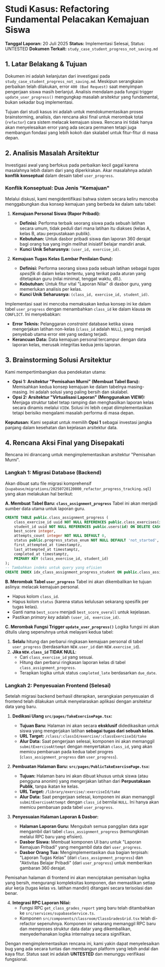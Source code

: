 # Studi Kasus: Refactoring Fundamental Pelacakan Kemajuan Siswa

**Tanggal Laporan:** 20 Juli 2025
**Status:** Implementasi Selesai, Status: UNTESTED
**Dokumen Terkait:** `study_case_student_progress_not_saving.md`

## 1. Latar Belakang & Tujuan

Dokumen ini adalah kelanjutan dari investigasi pada `study_case_student_progress_not_saving.md`. Meskipun serangkaian perbaikan telah dilakukan, error `400 (Bad Request)` saat menyimpan pengerjaan siswa masih berlanjut. Analisis mendalam pada fungsi trigger `update_user_progress()` mengungkap masalah arsitektur yang fundamental, bukan sekadar bug implementasi.

Tujuan dari studi kasus ini adalah untuk mendokumentasikan proses brainstorming, analisis, dan rencana aksi final untuk merombak total (`refactor`) cara sistem melacak kemajuan siswa. Rencana ini tidak hanya akan menyelesaikan error yang ada secara permanen tetapi juga membangun fondasi yang lebih kokoh dan skalabel untuk fitur-fitur di masa depan.

## 2. Analisis Masalah Arsitektur

Investigasi awal yang berfokus pada perbaikan kecil gagal karena masalahnya lebih dalam dari yang diperkirakan. Akar masalahnya adalah **konflik konseptual** dalam desain tabel `user_progress`.

### Konflik Konseptual: Dua Jenis "Kemajuan"

Melalui diskusi, kami mengidentifikasi bahwa sistem secara keliru mencoba menggabungkan dua konsep kemajuan yang berbeda ke dalam satu tabel:

1.  **Kemajuan Personal Siswa (Rapor Pribadi):**
    *   **Definisi:** Performa terbaik seorang siswa pada sebuah latihan secara umum, tidak peduli dari mana latihan itu diakses (kelas A, kelas B, atau perpustakaan publik).
    *   **Kebutuhan:** Untuk dasbor pribadi siswa dan laporan 360 derajat bagi orang tua yang ingin melihat inisiatif belajar mandiri anak.
    *   **Kunci Unik Seharusnya:** `(user_id, exercise_id)`.

2.  **Kemajuan Tugas Kelas (Lembar Penilaian Guru):**
    *   **Definisi:** Performa seorang siswa pada sebuah latihan sebagai *tugas spesifik* di dalam kelas tertentu, yang terikat pada aturan yang ditetapkan guru (nilai minimal, tenggat waktu, dll.).
    *   **Kebutuhan:** Untuk fitur vital "Laporan Nilai" di dasbor guru, yang memerlukan analisis per kelas.
    *   **Kunci Unik Seharusnya:** `(class_id, exercise_id, student_id)`.

Implementasi saat ini mencoba memaksakan kedua konsep ini ke dalam tabel `user_progress` dengan menambahkan `class_id` ke dalam klausa `ON CONFLICT`. Ini menyebabkan:
*   **Error Teknis:** Pelanggaran *constraint* database ketika siswa mengerjakan latihan non-kelas (`class_id` adalah `NULL`), yang menjadi penyebab utama error `400` yang sedang terjadi.
*   **Kerancuan Data:** Data kemajuan personal tercampur dengan data laporan kelas, merusak integritas kedua jenis laporan.

## 3. Brainstorming Solusi Arsitektur

Kami mempertimbangkan dua pendekatan utama:

*   **Opsi 1: Arsitektur "Pemisahan Murni" (Membuat Tabel Baru):** Memisahkan kedua konsep kemajuan ke dalam tabelnya masing-masing. Ini adalah solusi yang paling bersih dan skalabel.
*   **Opsi 2: Arsitektur "Virtualisasi Laporan" (Menggunakan VIEW):** Menjaga struktur tabel tetap ramping dan menghasilkan laporan kelas secara dinamis melalui `VIEW`. Solusi ini lebih cepat diimplementasikan tetapi berisiko mengalami masalah performa di masa depan.

**Keputusan:** Kami sepakat untuk memilih **Opsi 1** sebagai investasi jangka panjang dalam kesehatan dan kejelasan arsitektur data.

## 4. Rencana Aksi Final yang Disepakati

Rencana ini dirancang untuk mengimplementasikan arsitektur "Pemisahan Murni".

### Langkah 1: Migrasi Database (Backend)

Akan dibuat satu file migrasi komprehensif (`supabase/migrations/20250720120000_refactor_progress_tracking.sql`) yang akan melakukan hal berikut:

**A. Membuat Tabel Baru: `class_assignment_progress`**
Tabel ini akan menjadi sumber data utama untuk laporan guru.
```sql
CREATE TABLE public.class_assignment_progress (
    class_exercise_id uuid NOT NULL REFERENCES public.class_exercises(id) ON DELETE CASCADE,
    student_id uuid NOT NULL REFERENCES public.users(id) ON DELETE CASCADE,
    best_score integer,
    attempts_count integer NOT NULL DEFAULT 0,
    status public.progress_status_enum NOT NULL DEFAULT 'not_started',
    first_attempted_at timestamptz,
    last_attempted_at timestamptz,
    completed_at timestamptz,
    PRIMARY KEY (class_exercise_id, student_id)
);
-- Tambahkan indeks untuk query yang efisien
CREATE INDEX idx_class_assignment_progress_student ON public.class_assignment_progress(student_id);
```

**B. Merombak Tabel `user_progress`**
Tabel ini akan dikembalikan ke tujuan aslinya: melacak kemajuan personal.
*   Hapus kolom `class_id`.
*   Hapus kolom `status` (karena status kelulusan sekarang spesifik per tugas kelas).
*   Ganti nama `best_score` menjadi `best_score_overall` untuk kejelasan.
*   Pastikan *primary key* adalah `(user_id, exercise_id)`.

**C. Merombak Fungsi Trigger `update_user_progress()`**
Logika fungsi ini akan ditulis ulang sepenuhnya untuk melayani kedua tabel:
1.  **Selalu** hitung dan perbarui ringkasan kemajuan personal di tabel `user_progress` (berdasarkan `NEW.user_id` dan `NEW.exercise_id`).
2.  **Jika `NEW.class_id` TIDAK NULL**:
    *   Cari `class_exercise_id` yang sesuai.
    *   Hitung dan perbarui ringkasan laporan kelas di tabel `class_assignment_progress`.
    *   Terapkan logika untuk status `completed_late` berdasarkan `due_date`.

### Langkah 2: Penyesuaian Frontend (Selesai)

Setelah migrasi backend berhasil diterapkan, serangkaian penyesuaian di frontend telah dilakukan untuk menyelaraskan aplikasi dengan arsitektur data yang baru.

1.  **Dedikasi Ulang `src/pages/TakeExercisePage.tsx`:**
    *   **Tujuan Baru:** Halaman ini akan secara **eksklusif** didedikasikan untuk siswa yang mengerjakan latihan **sebagai tugas dari sebuah kelas**.
    *   **URL Target:** `/class/:classId/exercise/:classExerciseId/take`
    *   **Alur Data:** Saat pengerjaan selesai, komponen ini akan memanggil `submitExerciseAttempt` dengan menyertakan `class_id`, yang akan memicu pembaruan pada kedua tabel progres (`class_assignment_progress` dan `user_progress`).

2.  **Pembuatan Halaman Baru: `src/pages/PublicTakeExercisePage.tsx`:**
    *   **Tujuan:** Halaman baru ini akan dibuat khusus untuk siswa (atau pengguna anonim) yang mengerjakan latihan dari **Perpustakaan Publik**, tanpa ikatan ke kelas.
    *   **URL Target:** `/library/exercise/:exerciseId/take`
    *   **Alur Data:** Saat pengerjaan selesai, komponen ini akan memanggil `submitExerciseAttempt` dengan `class_id` bernilai `NULL`. Ini hanya akan memicu pembaruan pada tabel `user_progress`.

3.  **Penyesuaian Halaman Laporan & Dasbor:**
    *   **Halaman Laporan Guru:** Mengubah semua panggilan data agar mengambil dari tabel `class_assignment_progress` (kemungkinan melalui RPC baru yang efisien).
    *   **Dasbor Siswa:** Membuat komponen UI baru untuk "Laporan Kemajuan Pribadi" yang mengambil data dari `user_progress`.
    *   **Dasbor Orang Tua:** Mengimplementasikan dua bagian terpisah: "Laporan Tugas Kelas" (dari `class_assignment_progress`) dan "Aktivitas Belajar Pribadi" (dari `user_progress`) untuk memberikan gambaran 360 derajat.

Pemisahan halaman di frontend ini akan menciptakan pemisahan logika yang bersih, mengurangi kompleksitas komponen, dan memastikan setiap alur kerja (tugas kelas vs. latihan mandiri) ditangani secara terisolasi dan benar.

4.  **Integrasi RPC Laporan Nilai:**
    *   Fungsi RPC `get_class_grades_report` yang baru telah ditambahkan ke `src/services/supabaseService.ts`.
    *   Komponen `src/components/classroom/ClassGradesGrid.tsx` telah di-refactor sepenuhnya. Komponen ini sekarang memanggil RPC baru dan memproses struktur data datar yang dikembalikan, menyederhanakan logika internalnya secara signifikan.

Dengan mengimplementasikan rencana ini, kami yakin dapat menyelesaikan bug yang ada secara tuntas dan membangun platform yang lebih andal dan kaya fitur. Status saat ini adalah **UNTESTED** dan menunggu verifikasi fungsional.
